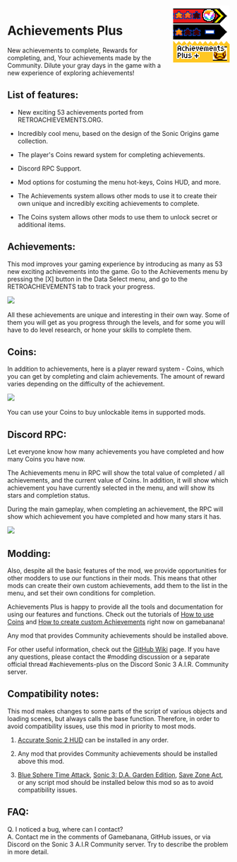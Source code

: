 <img src="icon.png" align="right" />

# Achievements Plus

New achievements to complete, Rewards for completing, and, Your achievements made by the Community. Dilute your gray days in the game with a new experience of exploring achievements!

## List of features:

* New exciting 53 achievements ported from RETROACHIEVEMENTS.ORG.

* Incredibly cool menu, based on the design of the Sonic Origins game collection.

* The player's Coins reward system for completing achievements.

* Discord RPC Support.

* Mod options for costuming the menu hot-keys, Coins HUD, and more.

* The Achievements system allows other mods to use it to create their own unique and incredibly exciting achievements to complete.

* The Coins system allows other mods to use them to unlock secret or additional items.

## Achievements:

This mod improves your gaming experience by introducing as many as 53 new exciting achievements into the game. Go to the Achievements menu by pressing the [X] button in the Data Select menu, and go to the RETROACHIEVEMENTS tab to track your progress.

<img src="https://cdn.discordapp.com/attachments/863732761349455922/988544036287688815/ocr_screenshot_16557574892.png" />

All these achievements are unique and interesting in their own way. Some of them you will get as you progress through the levels, and for some you will have to do level research, or hone your skills to complete them.

## Coins: 

In addition to achievements, here is a player reward system - Coins, which you can get by completing and claim achievements. The amount of reward varies depending on the difficulty of the achievement.

<img src="https://cdn.discordapp.com/attachments/863732761349455922/988544036077989938/ocr_screenshot_16557574032.png" />

You can use your Coins to buy unlockable items in supported mods.

## Discord RPC:

Let everyone know how many achievements you have completed and how many Coins you have now.

The Achievements menu in RPC will show the total value of completed / all achievements, and the current value of Coins. In addition, it will show which achievement you have currently selected in the menu, and will show its stars and completion status.

During the main gameplay, when completing an achievement, the RPC will show which achievement you have completed and how many stars it has.

<img src="https://cdn.discordapp.com/attachments/863732761349455922/996171175900225618/83_20220712004442.png" />

## Modding:

Also, despite all the basic features of the mod, we provide opportunities for other modders to use our functions in their mods. This means that other mods can create their own custom achievements, add them to the list in the menu, and set their own conditions for completion.

Achievements Plus is happy to provide all the tools and documentation for using our features and functions. Check out the tutorials of <a href="#">How to use Coins</a> and <a href="#">How to create custom Achievements</a> right now on gamebanana!

Any mod that provides Community achievements should be installed above.

For other useful information, check out the <a href="https://github.com/fadeinside/s3air-achievements-plus/wiki">GitHub Wiki</a> page. If you have any questions, please contact the #modding discussion or a separate official thread #achievements-plus on the Discord Sonic 3 A.I.R. Community server.

## Compatibility notes:

This mod makes changes to some parts of the script of various objects and loading scenes, but always calls the base function. Therefore, in order to avoid compatibility issues, use this mod in priority to most mods.

1. <a href="https://gamebanana.com/skins/173571">Accurate Sonic 2 HUD</a> can be installed in any order.

2. Any mod that provides Community achievements should be installed above this mod.

3. <a href="https://gamebanana.com/mods/362325">Blue Sphere Time Attack</a>, <a href="https://gamebanana.com/mods/151029">Sonic 3: D.A. Garden Edition</a>, <a href="https://gamebanana.com/mods/366547">Save Zone Act</a>, or any script mod should be installed below this mod so as to avoid compatibility issues.

## FAQ:

Q. I noticed a bug, where can I contact?  
A. Contact me in the comments of Gamebanana, GitHub issues, or via Discord on the Sonic 3 A.I.R Community server. Try to describe the problem in more detail.